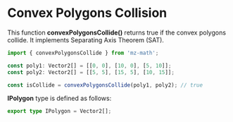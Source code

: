# Convex Polygons Collision

This function **convexPolygonsCollide()** returns true if the convex polygons collide. It implements Separating Axis Theorem (SAT).

```ts
import { convexPolygonsCollide } from 'mz-math';

const poly1: Vector2[] = [[0, 0], [10, 0], [5, 10]];
const poly2: Vector2[] = [[5, 5], [15, 5], [10, 15]];

const isCollide = convexPolygonsCollide(poly1, poly2); // true
```

**IPolygon** type is defined as follows:

```ts
export type IPolygon = Vector2[];
```
